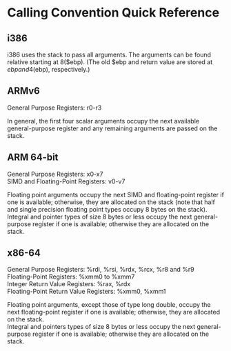 # Calling Convention Quick Reference

## i386

i386 uses the stack to pass all arguments. The arguments can be found relative starting at 8($ebp). (The old $ebp and return value are stored at $ebp and 4($ebp), respectively.)

## ARMv6

General Purpose Registers: r0-r3

In general, the first four scalar arguments occupy the next available general-purpose register and any remaining arguments are passed on the stack.

## ARM 64-bit

General Purpose Registers: x0-x7  
SIMD and Floating-Point Registers: v0-v7

Floating point arguments occupy the next SIMD and floating-point register if one is available; otherwise, they are allocated on the stack (note that half and single precision floating point types occupy 8 bytes on the stack).  
Integral and pointer types of size 8 bytes or less occupy the next general-purpose register if one is available; otherwise they are allocated on the stack.

## x86-64

General Purpose Registers: %rdi, %rsi, %rdx, %rcx, %r8 and %r9  
Floating-Point Registers: %xmm0 to %xmm7  
Integer Return Value Registers: %rax, %rdx  
Floating-Point Return Value Registers: %xmm0, %xmm1

Floating point arguments, except those of type long double, occupy the next floating-point register if one is available; otherwise, they are allocated on the stack.  
Integral and pointers types of size 8 bytes or less occupy the next general-purpose register if one is available; otherwise they are allocated on the stack.
